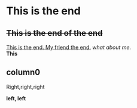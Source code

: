 # This is the end
## ~~This is the end of the end~~ 

[This is the end. My friend the end.](http://www.decodethemarket.com/)
_what about me._  
**This**

column0
-------
Right,right,right 

**left, left** 
